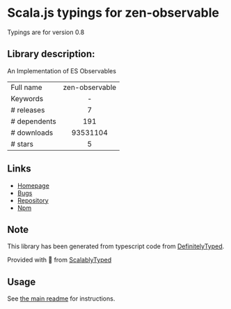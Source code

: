 
# Scala.js typings for zen-observable

Typings are for version 0.8

## Library description:
An Implementation of ES Observables

|                    |                 |
| ------------------ | :-------------: |
| Full name          | zen-observable |
| Keywords           | - |
| # releases         | 7 |
| # dependents       | 191 |
| # downloads        | 93531104 |
| # stars            | 5 |

## Links
- [Homepage](https://github.com/zenparsing/zen-observable)
- [Bugs](https://github.com/zenparsing/zen-observable/issues)
- [Repository](https://github.com/zenparsing/zen-observable)
- [Npm](https://www.npmjs.com/package/zen-observable)
    


## Note
This library has been generated from typescript code from [DefinitelyTyped](https://definitelytyped.org).

Provided with :purple_heart: from [ScalablyTyped](https://github.com/oyvindberg/ScalablyTyped)

## Usage
See [the main readme](../../readme.md) for instructions.


